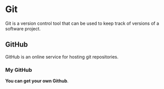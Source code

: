 # Git

Git is a version control tool that can be used to keep track of versions of a software project.

## GitHub

GitHub is an online service for hosting git repositories.

### My GitHub
**You can get your own Github**.